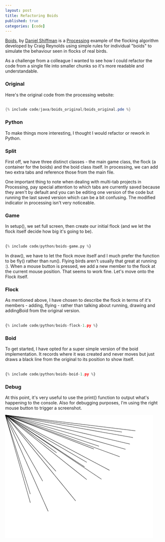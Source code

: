 ```yaml
---
layout: post
title: Refactoring Boids
published: true
categories: [code]
---
```


<a href="https://processing.org/examples/flocking.html">Boids</a>, by <a href="https://shiffman.net/">Daniel Shiffman</a> is a <a href="https://processing.org/">Processing</a> example of the flocking algorithm developed by Craig Reynolds using simple rules for individual "boids" to simulate the behaviour seen 
in flocks of real birds.

As a challenge from a colleague I wanted to see how I could refactor the code from a single file into smaller chunks so it's more readable and understandable.

### Original

Here's the original code from the processing website:

```java

{% include code/java/boids_original/boids_original.pde %}

```

### Python

To make things more interesting, I thought I would refactor or rework in Python. 


### Split

First off, we have three distinct classes - the main game class, the flock (a container for the
boids) and the boid class itself. In processing, we can add two extra tabs and reference those from the 
main file. 

One important thing to note when dealing with multi-tab projects in Processing, pay special attention to which tabs 
are currently saved because they aren't by default and you can be editing one version of the code but running the last 
saved version which can be a bit confusing. The modified indicator in processing isn't very noticeable. 

### Game

In setup(), we set full screen, then create our initial flock (and we let the flock itself decide how big it's going to be).

```python

{% include code/python/boids-game.py %}

```

In draw(), we have to let the flock move itself and I much prefer the function to be fly() rather than run(). Flying birds aren't usually that great at running :). When a mouse button is pressed, we add a new member to the flock at the 
current mouse position. That seems to work fine. Let's move onto the Flock itself.  

### Flock

As mentioned above, I have chosen to describe the flock in terms of it's members - adding, flying - rather than talking 
about running, drawing and addingBoid from the original version. 


```python

{% include code/python/boids-flock-1.py %}

```

### Boid

To get started, I have opted for a super simple version of the boid implementation. It records where it was created and 
never moves but just draws a black line from the original to its position to show itself. 


```python

{% include code/python/boids-boid-1.py %}

```

### Debug

At this point, it's very useful to use the print() function to output what's happening to the console. Also for debugging purposes, 
I'm using the right mouse button to trigger a screenshot.

![initial flock](/img/posts/refactoring-boids/refactoring-boids-1.png)

